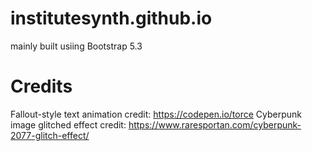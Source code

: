 # institutesynth.github.io
mainly built usiing Bootstrap 5.3

# Credits
Fallout-style text animation credit: https://codepen.io/torce
Cyberpunk image glitched effect credit: https://www.raresportan.com/cyberpunk-2077-glitch-effect/